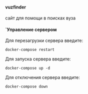 #### vuzfinder

сайт для помощи в поисках вуза

#### `Управление сервером

Для перезагрузки сервера введите:

```
docker-compose restart
```

Для запуска сервера введите:

```
docker-compose up -d
```
Для отключения сервера введите:

```
docker-compose down
```
